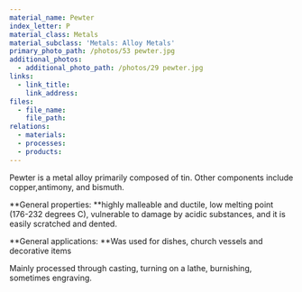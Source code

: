 ```yaml
---
material_name: Pewter
index_letter: P
material_class: Metals
material_subclass: 'Metals: Alloy Metals'
primary_photo_path: /photos/53 pewter.jpg
additional_photos:
  - additional_photo_path: /photos/29 pewter.jpg
links:
  - link_title:
    link_address:
files:
  - file_name:
    file_path:
relations:
  - materials:
  - processes:
  - products:
---
```



Pewter is a metal alloy primarily composed of tin. Other components include copper,antimony, and bismuth.

**General properties:&nbsp;**highly malleable and ductile, low melting point (176-232 degrees C), vulnerable to damage by acidic substances, and it is easily scratched and dented.

**General applications:&nbsp;**Was used for dishes, church vessels and decorative items

Mainly processed through casting, turning on a lathe, burnishing, sometimes engraving.
